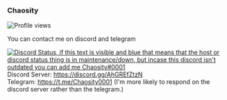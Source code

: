 ### Chaosity
![Profile views](https://komarev.com/ghpvc/?username=chaosity0001)

You can contact me on discord and telegram  

[![Discord Status, if this text is visible and blue that means that the host or discord status thing is in maintenance/down, but incase this discord isn't outdated you can add me Chaosity#0001](https://discord.c99.nl/widget/theme-1/935524992647573514.png)](https://discord.c99.nl/)  
Discord Server: https://discord.gg/AhGREfZtzN  
Telegram: https://t.me/Chaosity0001 (I'm more likely to respond on the discord server rather than the telegram.)
